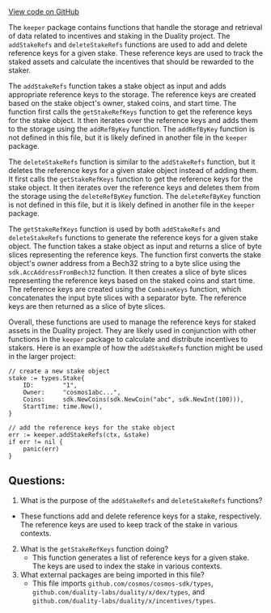 [View code on GitHub](https://github.com/duality-labs/duality/incentives/keeper/lock_refs.go)

The `keeper` package contains functions that handle the storage and retrieval of data related to incentives and staking in the Duality project. The `addStakeRefs` and `deleteStakeRefs` functions are used to add and delete reference keys for a given stake. These reference keys are used to track the staked assets and calculate the incentives that should be rewarded to the staker.

The `addStakeRefs` function takes a stake object as input and adds appropriate reference keys to the storage. The reference keys are created based on the stake object's owner, staked coins, and start time. The function first calls the `getStakeRefKeys` function to get the reference keys for the stake object. It then iterates over the reference keys and adds them to the storage using the `addRefByKey` function. The `addRefByKey` function is not defined in this file, but it is likely defined in another file in the `keeper` package.

The `deleteStakeRefs` function is similar to the `addStakeRefs` function, but it deletes the reference keys for a given stake object instead of adding them. It first calls the `getStakeRefKeys` function to get the reference keys for the stake object. It then iterates over the reference keys and deletes them from the storage using the `deleteRefByKey` function. The `deleteRefByKey` function is not defined in this file, but it is likely defined in another file in the `keeper` package.

The `getStakeRefKeys` function is used by both `addStakeRefs` and `deleteStakeRefs` functions to generate the reference keys for a given stake object. The function takes a stake object as input and returns a slice of byte slices representing the reference keys. The function first converts the stake object's owner address from a Bech32 string to a byte slice using the `sdk.AccAddressFromBech32` function. It then creates a slice of byte slices representing the reference keys based on the staked coins and start time. The reference keys are created using the `CombineKeys` function, which concatenates the input byte slices with a separator byte. The reference keys are then returned as a slice of byte slices.

Overall, these functions are used to manage the reference keys for staked assets in the Duality project. They are likely used in conjunction with other functions in the `keeper` package to calculate and distribute incentives to stakers. Here is an example of how the `addStakeRefs` function might be used in the larger project:

```
// create a new stake object
stake := types.Stake{
    ID:        "1",
    Owner:     "cosmos1abc...",
    Coins:     sdk.NewCoins(sdk.NewCoin("abc", sdk.NewInt(100))),
    StartTime: time.Now(),
}

// add the reference keys for the stake object
err := keeper.addStakeRefs(ctx, &stake)
if err != nil {
    panic(err)
}
```
## Questions: 
 1. What is the purpose of the `addStakeRefs` and `deleteStakeRefs` functions?
   - These functions add and delete reference keys for a stake, respectively. The reference keys are used to keep track of the stake in various contexts.
2. What is the `getStakeRefKeys` function doing?
   - This function generates a list of reference keys for a given stake. The keys are used to index the stake in various contexts.
3. What external packages are being imported in this file?
   - This file imports `github.com/cosmos/cosmos-sdk/types`, `github.com/duality-labs/duality/x/dex/types`, and `github.com/duality-labs/duality/x/incentives/types`.